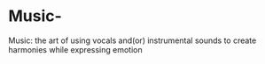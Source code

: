 # Music-
Music: the art of using vocals and(or) instrumental sounds to create harmonies while expressing emotion
